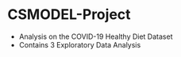 # CSMODEL-Project
* Analysis on the COVID-19 Healthy Diet Dataset 
* Contains 3 Exploratory Data Analysis 
